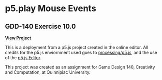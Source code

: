 # p5.play Mouse Events

## GDD-140 Exercise 10.0

<!-- Badges Here -->

[**View Project**](https://littletealeaf.github.io/GDD-140-Exercise-10.0/)

This is a deployment from a p5.js project created in the online editor. All credits for the p5.js enviornment used goes to [processing/p5.js](https://github.com/processing/p5.js), and the use of the [p5.js Editor](https://editor.p5js.org/).

This project was created as an assignment for Game Design 140, Creativity and Computation, at Quinnipiac University.
